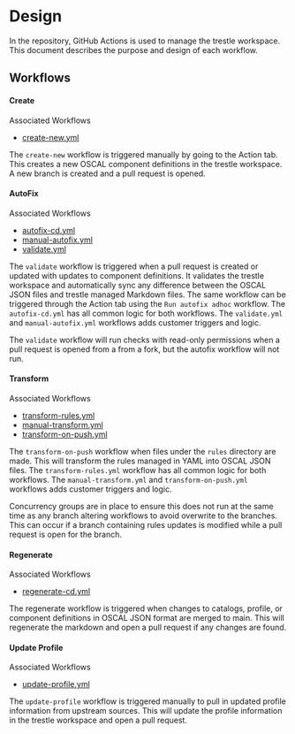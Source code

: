 # Design

In the repository, GitHub Actions is used to manage the trestle workspace. This document describes the purpose and design of each workflow.

## Workflows

#### Create

Associated Workflows
- [create-new.yml](../.github/workflows/create-new.yml)

The `create-new` workflow is triggered manually by going to the Action tab. This creates a new OSCAL component definitions in the trestle workspace. A new branch is created and a pull request is opened.

#### AutoFix

Associated Workflows
- [autofix-cd.yml](../.github/workflows/autofix-cd.yml)
- [manual-autofix.yml](../.github/workflows/manual-autofix.yml)
- [validate.yml](../.github/workflows/validate.yml)

The `validate` workflow is triggered when a pull request is created or updated with updates to component definitions. It validates the trestle workspace and automatically sync any difference between the OSCAL JSON files and trestle managed Markdown files. The same workflow can be triggered through the Action tab using the `Run autofix adhoc` workflow. The `autofix-cd.yml` has all common logic for both workflows. The `validate.yml` and `manual-autofix.yml` workflows adds customer triggers and logic.

The `validate` workflow will run checks with read-only permissions when a pull request is opened from a from a fork, but the autofix workflow will not run.

#### Transform

Associated Workflows
- [transform-rules.yml](../.github/workflows/transform-rules.yml)
- [manual-transform.yml](../.github/workflows/manual-transform.yml)
- [transform-on-push.yml](../.github/workflows/transform-on-push.yml)

The `transform-on-push` workflow when files under the `rules` directory are made. This will transform the rules managed in YAML into OSCAL JSON files. The `transform-rules.yml` workflow has all common logic for both workflows. The `manual-transform.yml` and `transform-on-push.yml` workflows adds customer triggers and logic.

Concurrency groups are in place to ensure this does not run at the same time as any branch altering workflows to avoid overwrite to the branches. This can occur if a branch containing rules updates is modified while a pull request is open for the branch.

#### Regenerate

Associated Workflows
- [regenerate-cd.yml](../.github/workflows/regenerate-cd.yml)

The regenerate workflow is triggered when changes to catalogs, profile, or component definitions in OSCAL JSON format are merged to main. This will regenerate the markdown and open a pull request if any changes are found.

#### Update Profile

Associated Workflows
- [update-profile.yml](../.github/workflows/update-profile.yml)

The `update-profile` workflow is triggered manually to pull in updated profile information from upstream sources. This will update the profile information in the trestle workspace and open a pull request.


